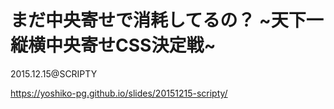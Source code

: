 # まだ中央寄せで消耗してるの？ \~天下一縦横中央寄せCSS決定戦~

2015.12.15@SCRIPTY

https://yoshiko-pg.github.io/slides/20151215-scripty/

